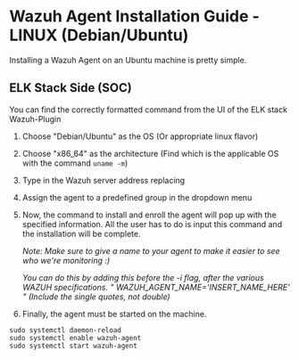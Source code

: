 # Wazuh Agent Installation Guide - LINUX (Debian/Ubuntu)

Installing a Wazuh Agent on an Ubuntu machine is pretty simple.


## ELK Stack Side (SOC)
 
You can find the correctly formatted command from the UI of the ELK stack Wazuh-Plugin

1. Choose "Debian/Ubuntu" as the OS (Or appropriate linux flavor)

2. Choose "x86_64" as the architecture (Find which is the applicable OS with the command ```uname -m```)

3. Type in the Wazuh server address replacing <IP Address>

4. Assign the agent to a predefined group in the dropdown menu

5. Now, the command to install and enroll the agent will pop up with the specified information. 
   All the user has to do is input this command and the installation will be complete.


   _Note: Make sure to give a name to your agent to make it easier to see who we're monitoring :)_
   
   _You can do this by adding this before the -i flag, after the various WAZUH specifications. "      WAZUH_AGENT_NAME='INSERT_NAME_HERE'    " (Include the single quotes, not double)_

6. Finally, the agent must be started on the machine. 

```
sudo systemctl daemon-reload
sudo systemctl enable wazuh-agent
sudo systemctl start wazuh-agent
```
